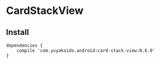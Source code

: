 # CardStackView

## Install
```
dependencies {
    compile 'com.yuyakaido.android:card-stack-view:0.6.0'
}
```
